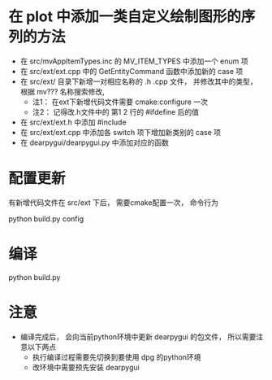 
# 在 plot 中添加一类自定义绘制图形的序列的方法

- 在 src/mvAppItemTypes.inc 的 MV_ITEM_TYPES 中添加一个 enum 项
- 在 src/ext/ext.cpp 中的 GetEntityCommand 函数中添加新的 case 项
- 在 src/ext/ 目录下新增一对相应名称的 .h .cpp  文件， 并修改其中的类型， 根据 mv??? 名称搜索修改, 
  - 注1： 在ext下新增代码文件需要 cmake:configure 一次
  - 注2： 记得改.h文件中的 第1 2 行的 #ifdefine 后的值
- 在 src/ext/ext.h 中添加 #include
- 在 src/ext/ext.cpp 中添加各 switch 项下增加新类别的 case 项
- 在 dearpygui/dearpygui.py 中添加对应的函数

# 配置更新

有新增代码文件在 src/ext 下后， 需要cmake配置一次， 命令行为 

  python build.py config

# 编译

python build.py

# 注意

- 编译完成后， 会向当前python环境中更新 dearpygui 的包文件， 所以需要注意以下两点
  - 执行编译过程需要先切换到要使用 dpg 的python环境
  - 改环境中需要预先安装 dearpygui
